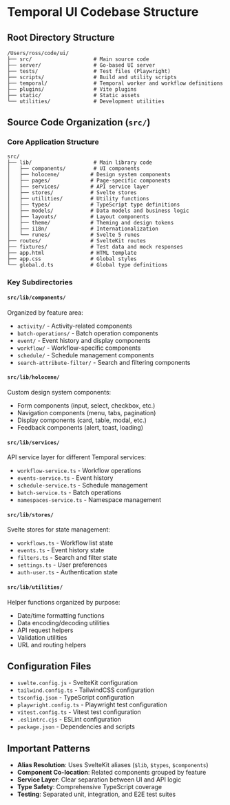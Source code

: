 # Temporal UI Codebase Structure

## Root Directory Structure

```
/Users/ross/code/ui/
├── src/                    # Main source code
├── server/                 # Go-based UI server
├── tests/                  # Test files (Playwright)
├── scripts/                # Build and utility scripts
├── temporal/               # Temporal worker and workflow definitions
├── plugins/                # Vite plugins
├── static/                 # Static assets
└── utilities/              # Development utilities
```

## Source Code Organization (`src/`)

### Core Application Structure

```
src/
├── lib/                    # Main library code
│   ├── components/         # UI components
│   ├── holocene/          # Design system components
│   ├── pages/             # Page-specific components
│   ├── services/          # API service layer
│   ├── stores/            # Svelte stores
│   ├── utilities/         # Utility functions
│   ├── types/             # TypeScript type definitions
│   ├── models/            # Data models and business logic
│   ├── layouts/           # Layout components
│   ├── theme/             # Theming and design tokens
│   ├── i18n/              # Internationalization
│   └── runes/             # Svelte 5 runes
├── routes/                # SvelteKit routes
├── fixtures/              # Test data and mock responses
├── app.html               # HTML template
├── app.css                # Global styles
└── global.d.ts            # Global type definitions
```

### Key Subdirectories

#### `src/lib/components/`

Organized by feature area:

- `activity/` - Activity-related components
- `batch-operations/` - Batch operation components
- `event/` - Event history and display components
- `workflow/` - Workflow-specific components
- `schedule/` - Schedule management components
- `search-attribute-filter/` - Search and filtering components

#### `src/lib/holocene/`

Custom design system components:

- Form components (input, select, checkbox, etc.)
- Navigation components (menu, tabs, pagination)
- Display components (card, table, modal, etc.)
- Feedback components (alert, toast, loading)

#### `src/lib/services/`

API service layer for different Temporal services:

- `workflow-service.ts` - Workflow operations
- `events-service.ts` - Event history
- `schedule-service.ts` - Schedule management
- `batch-service.ts` - Batch operations
- `namespaces-service.ts` - Namespace management

#### `src/lib/stores/`

Svelte stores for state management:

- `workflows.ts` - Workflow list state
- `events.ts` - Event history state
- `filters.ts` - Search and filter state
- `settings.ts` - User preferences
- `auth-user.ts` - Authentication state

#### `src/lib/utilities/`

Helper functions organized by purpose:

- Date/time formatting functions
- Data encoding/decoding utilities
- API request helpers
- Validation utilities
- URL and routing helpers

## Configuration Files

- `svelte.config.js` - SvelteKit configuration
- `tailwind.config.ts` - TailwindCSS configuration
- `tsconfig.json` - TypeScript configuration
- `playwright.config.ts` - Playwright test configuration
- `vitest.config.ts` - Vitest test configuration
- `.eslintrc.cjs` - ESLint configuration
- `package.json` - Dependencies and scripts

## Important Patterns

- **Alias Resolution**: Uses SvelteKit aliases (`$lib`, `$types`, `$components`)
- **Component Co-location**: Related components grouped by feature
- **Service Layer**: Clear separation between UI and API logic
- **Type Safety**: Comprehensive TypeScript coverage
- **Testing**: Separated unit, integration, and E2E test suites
